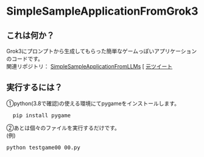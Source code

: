 # SimpleSampleApplicationFromGrok3
## これは何か？  
Grok3にプロンプトから生成してもらった簡単なゲームっぽいアプリケーションのコードです。  
関連リポジトリ： [SimpleSampleApplicationFromLLMs](https://github.com/CakeNNN/SimpleSampleApplicationFromLLMs)   [
[元ツイート](https://x.com/CakeTwt/status/1895846186042736864)  

## 実行するには？  
①python(3.8で確認)の使える環境にてpygameをインストールします。 
<pre>
  pip install pygame
</pre>
②あとは個々のファイルを実行するだけです。  
(例)
<pre>
python testgame00_00.py  
</pre>
